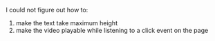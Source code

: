 I could not figure out how to:

1) make the text take maximum height
2) make the video playable while listening to a click event on the page